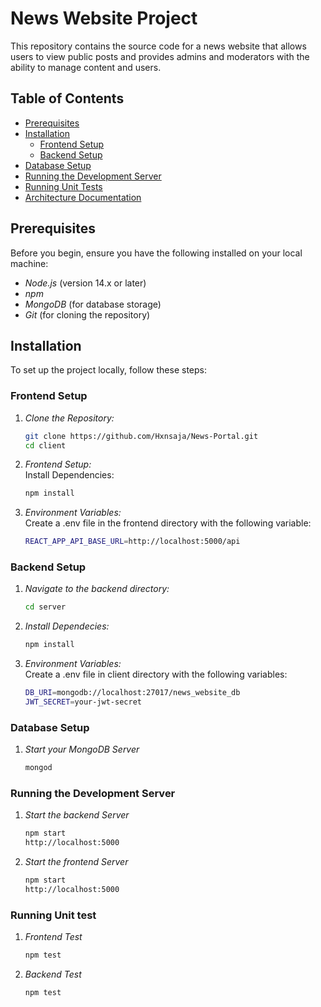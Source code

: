 # News Website Project

This repository contains the source code for a news website that allows users to view public posts and provides admins and moderators with the ability to manage content and users.

## Table of Contents

- [Prerequisites](#prerequisites)
- [Installation](#installation)
  - [Frontend Setup](#frontend-setup)
  - [Backend Setup](#backend-setup)
- [Database Setup](#database-setup)
- [Running the Development Server](#running-the-development-server)
- [Running Unit Tests](#running-unit-tests)
- [Architecture Documentation](#architecture-documentation)

## Prerequisites

Before you begin, ensure you have the following installed on your local machine:

- *Node.js* (version 14.x or later)
- *npm*
- *MongoDB* (for database storage)
- *Git* (for cloning the repository)


## Installation

To set up the project locally, follow these steps:

### Frontend Setup

1. *Clone the Repository:*
   ```bash
   git clone https://github.com/Hxnsaja/News-Portal.git
   cd client

2. *Frontend Setup:*<br>
Install Dependencies:
   ```bash
   npm install

3. *Environment Variables:*<br>
Create a .env file in the frontend directory with the following variable:
   ```bash
   REACT_APP_API_BASE_URL=http://localhost:5000/api

### Backend Setup

1. *Navigate to the backend directory:*
   ```bash
   cd server

2. *Install Dependecies:*
   ```bash
   npm install

3. *Environment Variables:*<br>
Create a .env file in client directory with the following variables:
   ```bash
   DB_URI=mongodb://localhost:27017/news_website_db
   JWT_SECRET=your-jwt-secret

### Database Setup

1. *Start your MongoDB Server*
   ```bash
   mongod

### Running the Development Server

1. *Start the backend Server*
   ```bash
   npm start
   http://localhost:5000

2. *Start the frontend Server*
   ```bash
   npm start
   http://localhost:5000

### Running Unit test

1. *Frontend Test*
   ```bash
   npm test

2. *Backend Test*
   ```bash
   npm test








